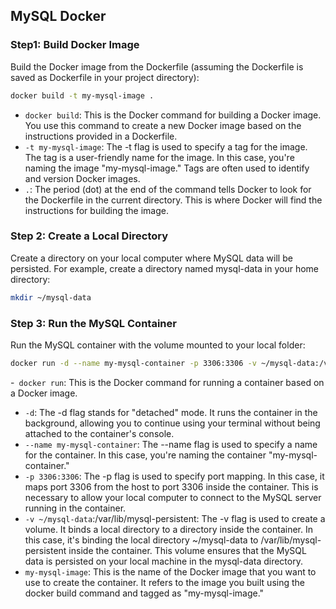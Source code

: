 ## MySQL Docker


### Step1: Build Docker Image
Build the Docker image from the Dockerfile (assuming the Dockerfile is saved as Dockerfile in your project directory):
``` bash
docker build -t my-mysql-image .
```
- ``docker build``: This is the Docker command for building a Docker image. You use this command to create a new Docker image based on the instructions provided in a Dockerfile.
- ``-t my-mysql-image``: The -t flag is used to specify a tag for the image. The tag is a user-friendly name for the image. In this case, you're naming the image "my-mysql-image." Tags are often used to identify and version Docker images.
- ``.``: The period (dot) at the end of the command tells Docker to look for the Dockerfile in the current directory. This is where Docker will find the instructions for building the image.
### Step 2: Create a Local Directory
Create a directory on your local computer where MySQL data will be persisted. For example, create a directory named mysql-data in your home directory:
```` bash
mkdir ~/mysql-data
````
### Step 3: Run the MySQL Container
Run the MySQL container with the volume mounted to your local folder:
````bash
docker run -d --name my-mysql-container -p 3306:3306 -v ~/mysql-data:/var/lib/mysql-persistent my-mysql-image
````

-`` docker run``: This is the Docker command for running a container based on a Docker image.
- ``-d``: The -d flag stands for "detached" mode. It runs the container in the background, allowing you to continue using your terminal without being attached to the container's console.
- ``--name my-mysql-container``: The --name flag is used to specify a name for the container. In this case, you're naming the container "my-mysql-container."
- ``-p 3306:3306``: The -p flag is used to specify port mapping. In this case, it maps port 3306 from the host to port 3306 inside the container. This is necessary to allow your local computer to connect to the MySQL server running in the container.
- ``-v ~/mysql-data``:/var/lib/mysql-persistent: The -v flag is used to create a volume. It binds a local directory to a directory inside the container. In this case, it's binding the local directory ~/mysql-data to /var/lib/mysql-persistent inside the container. This volume ensures that the MySQL data is persisted on your local machine in the mysql-data directory.
- ``my-mysql-image``: This is the name of the Docker image that you want to use to create the container. It refers to the image you built using the docker build command and tagged as "my-mysql-image."

